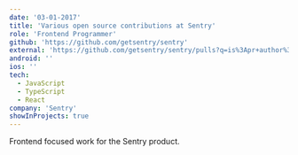 ```yaml
---
date: '03-01-2017'
title: 'Various open source contributions at Sentry'
role: 'Frontend Programmer'
github: 'https://github.com/getsentry/sentry'
external: 'https://github.com/getsentry/sentry/pulls?q=is%3Apr+author%3Amikellykels+is%3Aclosed'
android: ''
ios: ''
tech:
  - JavaScript
  - TypeScript
  - React
company: 'Sentry'
showInProjects: true
---
```


Frontend focused work for the Sentry product.
